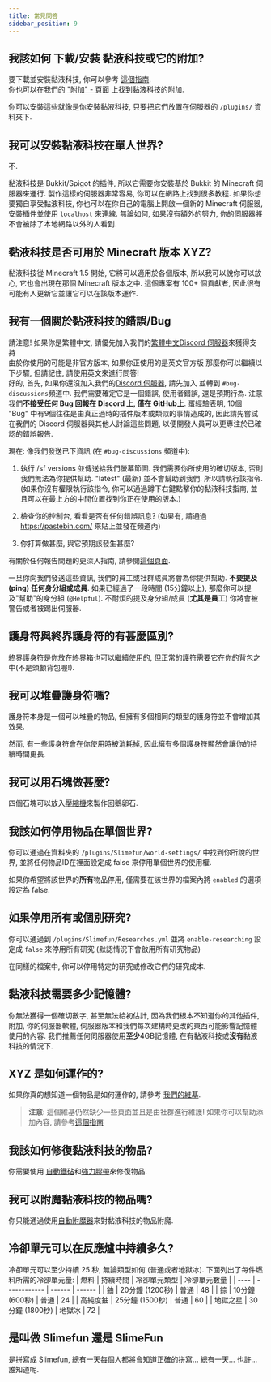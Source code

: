 ```yaml
---
title: 常見問答
sidebar_position: 9
---
```


## 我該如何 下載/安裝 黏液科技或它的附加?

要下載並安裝黏液科技, 你可以參考 [這個指南](Installing-Slimefun.md).  
你也可以在我們的 ["附加" - 頁面](../Other-Plugins/Addons.md) 上找到黏液科技的附加.

你可以安裝這些就像是你安裝黏液科技, 只要把它們放置在伺服器的 `/plugins/` 資料夾下.

## 我可以安裝黏液科技在單人世界?

不.

黏液科技是 Bukkit/Spigot 的插件, 所以它需要你安裝基於 Bukkit 的 Minecraft 伺服器來運行. 製作這樣的伺服器非常容易, 你可以在網路上找到很多教程. 如果你想要獨自享受黏液科技, 你也可以在你自己的電腦上開啟一個新的 Minecraft 伺服器, 安裝插件並使用 `localhost` 來連線. 無論如何, 如果沒有額外的努力, 你的伺服器將不會被除了本地網路以外的人看到.

## 黏液科技是否可用於 Minecraft 版本 XYZ?

黏液科技從 Minecraft 1.5 開始, 它將可以適用於各個版本, 所以我可以說你可以放心, 它也會出現在那個 Minecraft 版本之中. 這個專案有 100+ 個貢獻者, 因此很有可能有人更新它並讓它可以在該版本運作.

## 我有一個關於黏液科技的錯誤/Bug

請注意! 如果你是繁體中文, 請優先加入我們的[繁體中文Discord 伺服器](https://discord.gg/GF4CwjFXT9)來獲得支持 <br /> 由於你使用的可能是非官方版本, 如果你正使用的是英文官方版 那麼你可以繼續以下步驟, 但請記住, 請使用英文來進行問答! <br /> 好的, 首先, 如果你還沒加入我們的[Discord 伺服器](https://discord.gg/fsD4Bkh), 請先加入 並轉到 `#bug-discussions`頻道中. 我們需要確定它是一個錯誤, 使用者錯誤, 還是預期行為. 注意我們**不接受任何 Bug 回報在 Discord 上, 僅在 GitHub上**. 蛋經驗表明, 10個 "Bug" 中有9個往往是由真正過時的插件版本或類似的事情造成的, 因此請先嘗試在我們的 Discord 伺服器與其他人討論這些問題, 以便開發人員可以更專注於已確認的錯誤報告.

現在: 像我們發送已下資訊 (在 `#bug-discussions` 頻道中):

1. 執行 /sf versions 並傳送給我們螢幕節圖. 我們需要你所使用的確切版本, 否則我們無法為你提供幫助. "latest" (最新) 並不會幫助到我們. 所以請執行該指令. (如果你沒有權限執行該指令, 你可以通過蹲下右鍵點擊你的黏液科技指南, 並且可以在最上方的中間位置找到你正在使用的版本.)

2. 檢查你的控制台, 看看是否有任何錯誤訊息? (如果有, 請通過 https://pastebin.com/ 來貼上並發在頻道內)

3. 你打算做甚麼, 與它預期該發生甚麼?

有關於任何報告問題的更深入指南, 請參閱[這個頁面](How-to-report-bugs.md).

一旦你向我們發送這些資訊, 我們的員工或社群成員將會為你提供幫助. **不要提及 (ping) 任何身分組或成員**. 如果已經過了一段時間 (15分鐘以上), 那麼你可以提及"幫助"的身分組 (`@Helpful`). 不耐煩的提及身分組/成員 (**尤其是員工**) 你將會被警告或者被踢出伺服器.

## 護身符與終界護身符的有甚麼區別?

終界護身符是你放在終界箱也可以繼續使用的, 但正常的[護符](../Talismans/Talismans.md)需要它在你的背包之中(不是頭顱背包喔!).

## 我可以堆疊護身符嗎?

護身符本身是一個可以堆疊的物品, 但擁有多個相同的類型的護身符並不會增加其效果.

然而, 有一些護身符會在你使用時被消耗掉, 因此擁有多個護身符顯然會讓你的持續時間更長.

## 我可以用石塊做甚麼?

四個石塊可以放入[壓縮機](../Basic-Machines/Compressor.md)來製作回鵝卵石.

## 我該如何停用物品在單個世界?

你可以通過在資料夾的 `/plugins/Slimefun/world-settings/` 中找到你所說的世界, 並將任何物品ID在裡面設定成 false 來停用單個世界的使用權.

如果你希望將該世界的**所有**物品停用, 僅需要在該世界的檔案內將 `enabled` 的選項設定為 false.

## 如果停用所有或個別研究?

你可以通過到 `/plugins/Slimefun/Researches.yml` 並將 `enable-researching` 設定成 `false` 來停用所有研究 (默認情況下會啟用所有研究物品)

在同樣的檔案中, 你可以停用特定的研究或修改它們的研究成本.

## 黏液科技需要多少記憶體?

你無法獲得一個確切數字, 甚至無法給初估計, 因為我們根本不知道你的其他插件, 附加, 你的伺服器軟體, 伺服器版本和我們每次建構時更改的東西可能影響記憶體使用的內容. 我們推薦任何伺服器使用**至少**4GB記憶體, 在有黏液科技或**沒有**黏液科技的情況下.

## XYZ 是如何運作的?

如果你真的想知道一個物品是如何運作的, 請參考 [我們的維基](https://github.com/Slimefun/Slimefun4/wiki).
> **注意**: 這個維基仍然缺少一些頁面並且是由社群進行維護! 如果你可以幫助添加內容, 請參考[這個指南](Expanding-the-Wiki.md)

## 我該如何修復黏液科技的物品?

你需要使用 [自動鐵砧](../Electric-Machines/Machines/Auto-Anvil.md)和[強力膠帶](../Miscellaneous-Items/Miscellaneous-Items.md)來修復物品.

## 我可以附魔黏液科技的物品嗎?

你只能通過使用[自動附魔器](../Electric-Machines/Machines/Auto-Enchanter.md)來對黏液科技的物品附魔.

## 冷卻單元可以在反應爐中持續多久?

冷卻單元可以至少持續 25 秒, 無論類型如何 (普通或者地獄冰). 下面列出了每件燃料所需的冷卻單元量:
| 燃料   | 持續時間         | 冷卻單元類型 | 冷卻單元數量 |
| ---- | ------------ | ------ | ------ |
| 鈾    | 20分鐘 (1200秒) | 普通     | 48     |
| 錼    | 10分鐘 (600秒)  | 普通     | 24     |
| 高純度鈾 | 25分鐘 (1500秒) | 普通     | 60     |
| 地獄之星 | 30分鐘 (1800秒) | 地獄冰    | 72     |

## 是叫做 Slimefun 還是 SlimeFun

是拼寫成 Slimefun, 總有一天每個人都將會知道正確的拼寫... 總有一天... 也許... 誰知道呢.
